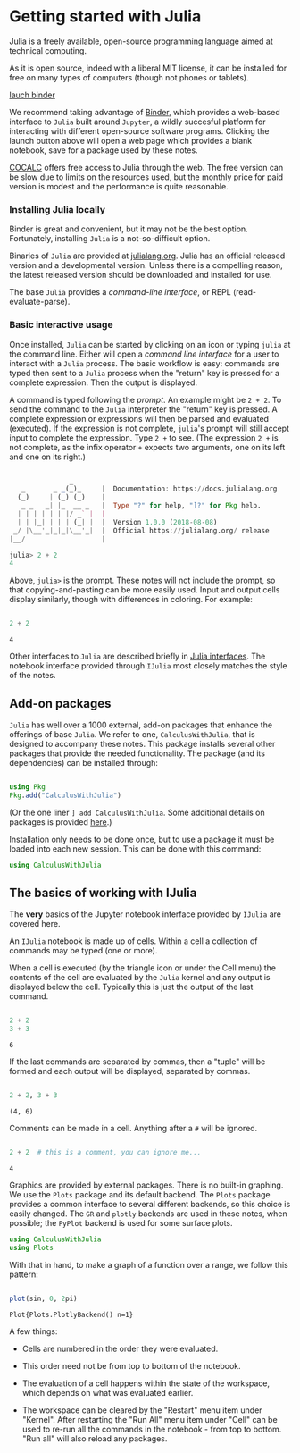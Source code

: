 # Getting started with Julia





Julia is a freely available, open-source programming language aimed at technical computing.

As it is open source, indeed with a liberal MIT license, it can be
installed for free on many types of computers (though not phones or
tablets).

[lauch binder](https://mybinder.org/v2/gh/CalculusWithJulia/CwJScratchPad.git/master)

We recommend taking advantage of [Binder](https://mybinder.org), which
provides a web-based interface to `Julia` built around `Jupyter`, a
wildly succesful platform for interacting with different open-source
software programs. Clicking the launch button above will open a web
page which provides a blank notebook, save for a package used by these
notes.

[COCALC](https://cocalc.com/) offers free access to Julia through the
web. The free version can be slow due to limits on the resources used,
but the monthly price for paid version is modest and the performance
is quite reasonable.

### Installing Julia locally

Binder is great and convenient, but it may not be the
best option. Fortunately, installing `Julia` is a not-so-difficult
option.


Binaries of `Julia` are provided at
[julialang.org](http://julialang.org/downloads/). Julia has an
official released version and a developmental version. Unless there is
a compelling reason, the latest released version should be downloaded
and installed for use.

The base `Julia` provides a *command-line interface*, or REPL
(read-evaluate-parse).

### Basic interactive usage

Once installed, `Julia` can be started by clicking on an icon or
typing `julia` at the command line. Either will open a *command line
interface* for a user to interact with a `Julia` process. The basic
workflow is easy: commands are typed then sent to a `Julia` process
when the "return" key is pressed for a complete expression. Then the
output is displayed.


A command is typed following the *prompt*. An example might be `2 + 2`. To send the command to the `Julia` interpreter the "return" key is pressed. A complete expression or expressions will then be parsed and evaluated (executed). If the expression is not complete, `julia`'s prompt will still accept input to complete the expression. Type `2 +` to see. (The expression `2 +` is not complete, as the infix operator `+` expects two arguments, one on its left and one on its right.)

````julia

               _
   _       _ _(_)_     |  Documentation: https://docs.julialang.org
  (_)     | (_) (_)    |
   _ _   _| |_  __ _   |  Type "?" for help, "]?" for Pkg help.
  | | | | | | |/ _` |  |
  | | |_| | | | (_| |  |  Version 1.0.0 (2018-08-08)
 _/ |\__'_|_|_|\__'_|  |  Official https://julialang.org/ release
|__/                   |

julia> 2 + 2
4
````





Above, `julia>` is the prompt.  These notes will not include the
prompt, so that copying-and-pasting can be more easily used. Input and
output cells display similarly, though with differences in
coloring. For example:

````julia

2 + 2
````


````
4
````





Other interfaces to `Julia` are described briefly in  [Julia interfaces](./julia_interfaces.html). The notebook interface provided through `IJulia` most closely matches the style of the notes.



## Add-on packages

`Julia` has well over a 1000 external, add-on packages that enhance the
offerings of base `Julia`. We refer to one, `CalculusWithJulia`, that is designed to accompany these notes. This package installs several other packages that provide the needed functionality. The package (and its dependencies) can be installed through:


````julia

using Pkg
Pkg.add("CalculusWithJulia")
````




(Or the one liner `] add CalculusWithJulia`. Some additional details on packages is provided [here](./calculus_with_julia.html).)

Installation only needs to be done once, but to use a package it must be loaded into each new session. This can be done with this command:

````julia
using CalculusWithJulia
````







## The basics of working with IJulia

The **very** basics of the Jupyter notebook interface provided by `IJulia` are covered here.

An `IJulia` notebook is made up of cells. Within a cell a collection of commands may be typed (one or more).

When a cell is executed (by the triangle icon or under the Cell menu) the contents of the cell are evaluated by the `Julia` kernel and any output is displayed below the cell. Typically this is just the output of the last command.

````julia

2 + 2
3 + 3
````


````
6
````






If the last commands are separated by commas, then a "tuple" will be formed and each output will be displayed, separated by commas.

````julia

2 + 2, 3 + 3
````


````
(4, 6)
````





Comments can be made in a cell. Anything after a `#` will be ignored.

````julia

2 + 2  # this is a comment, you can ignore me...
````


````
4
````





Graphics are provided by external packages. There is no built-in
graphing. We use the `Plots` package and its default backend. The
`Plots` package provides a common interface to several different
backends, so this choice is easily changed. The `GR` and
`plotly` backends are used in these notes, when possible; the `PyPlot` backend is used for some surface plots.


````julia
using CalculusWithJulia
using Plots
````





With that in hand, to make a graph of a function over a range, we follow this pattern:

````julia

plot(sin, 0, 2pi)
````


````
Plot{Plots.PlotlyBackend() n=1}
````





A few things:

* Cells are numbered in the order they were evaluated.

* This order need not be from top to bottom of the notebook.

* The evaluation of a cell happens within the state of the workspace,
  which depends on what was evaluated earlier.

* The workspace can be cleared by the "Restart" menu item under
  "Kernel". After restarting the "Run All" menu item under "Cell" can
  be used to re-run all the commands in the notebook - from top to bottom. "Run all" will also
  reload any packages.
